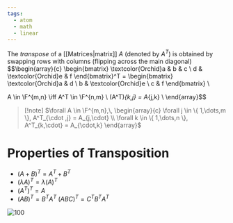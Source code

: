 ```yaml
---
tags:
  - atom
  - math
  - linear
---
```

The *transpose* of a [[Matrices|matrix]] $A$ (denoted by $A^T$) is obtained by swapping rows with columns (flipping across the main diagonal)
$$\begin{array}{c}
\begin{bmatrix} 
	\textcolor{Orchid}a & b & c \\ 
	d & \textcolor{Orchid}e & f 
\end{bmatrix}^T = 
\begin{bmatrix} 
	\textcolor{Orchid}a & d \\
	b & \textcolor{Orchid}e \\
	c & f
\end{bmatrix}  \\

A \in \F^{m,n} \iff A^T \in \F^{n,m} \\
(A^T)_{k,j} = A_{j,k} \\
\end{array}$$
> [!note] $\forall A \in \F^{m,n},\, \begin{array}{c} \forall j \in \{ 1,\dots,m \}, A^T_{\cdot ,j} = A_{j,\cdot} \\ \forall k \in \{ 1,\dots,n \}, A^T_{k,\cdot} = A_{\cdot,k} \end{array}$
# Properties of Transposition
- $\left(A+B\right)^T = A^T + B^T$
- $\left( \lambda A \right)^T = \lambda (A)^T$
- $\left(A^T\right)^T = A$
- $\left(AB\right)^T = B^TA^T$
  $\left(ABC\right)^T = C^TB^TA^T$

  
![100](transposing-matrices.gif)
